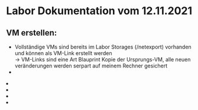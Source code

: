 # Labor Dokumentation vom 12.11.2021
## VM erstellen:

* Vollständige VMs sind bereits im Labor Storages (/netexport) vorhanden und können als VM-Link erstellt werden 
 <br> -> VM-Links sind eine Art Blauprint Kopie der Ursprungs-VM, alle neuen veränderungen werden serpart auf meinem Rechner gesichert
* 

<li> </li>
<li> </li>
<li> </li>
<li> </li>
